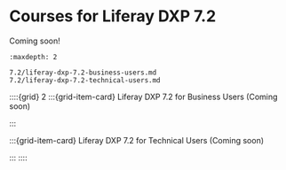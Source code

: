 # Courses for Liferay DXP 7.2

Coming soon!

```{toctree}
:maxdepth: 2

7.2/liferay-dxp-7.2-business-users.md
7.2/liferay-dxp-7.2-technical-users.md
```

::::{grid} 2
:::{grid-item-card}  Liferay DXP 7.2 for Business Users (Coming soon)

:::

:::{grid-item-card}  Liferay DXP 7.2 for Technical Users (Coming soon)

:::
::::